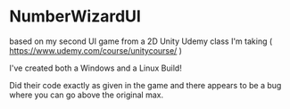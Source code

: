 # NumberWizardUI
based on my second UI game from  a 2D Unity Udemy class I'm taking ( https://www.udemy.com/course/unitycourse/ ) 

I've created both a Windows and a Linux Build!

Did their code exactly as given in the game and there appears to be a bug where you can go above the original max.
